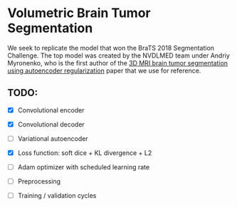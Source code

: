 # Volumetric Brain Tumor Segmentation
We seek to replicate the model that won the BraTS 2018 Segmentation Challenge. The top model was created by the NVDLMED team under Andriy Myronenko, who is the first author of the [3D MRI brain tumor segmentation using autoencoder regularization](https://arxiv.org/pdf/1810.11654.pdf) paper that we use for reference.


## TODO:
 - [x] Convolutional encoder
 - [x] Convolutional decoder
 - [ ] Variational autoencoder
 - [x] Loss function: soft dice + KL divergence + L2
 - [ ] Adam optimizer with scheduled learning rate
 - [ ] Preprocessing
 - [ ] Training / validation cycles
 
